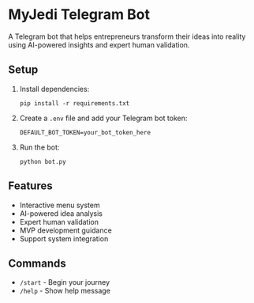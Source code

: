 # MyJedi Telegram Bot

A Telegram bot that helps entrepreneurs transform their ideas into reality using AI-powered insights and expert human validation.

## Setup

1. Install dependencies:

   ```
   pip install -r requirements.txt
   ```
2. Create a `.env` file and add your Telegram bot token:

   ```
   DEFAULT_BOT_TOKEN=your_bot_token_here
   ```
3. Run the bot:

   ```
   python bot.py
   ```

## Features

- Interactive menu system
- AI-powered idea analysis
- Expert human validation
- MVP development guidance
- Support system integration

## Commands

- `/start` - Begin your journey
- `/help` - Show help message
